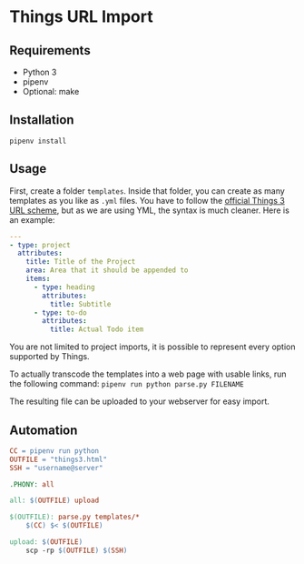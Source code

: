 # Things URL Import

## Requirements

- Python 3
- pipenv
- Optional: make

## Installation

`pipenv install`

## Usage

First, create a folder `templates`. Inside that folder, you can create as many templates as you like as `.yml` files. You have to follow the [official Things 3 URL scheme](https://support.culturedcode.com/customer/en/portal/articles/2803573), but as we are using YML, the syntax is much cleaner. Here is an example:

```yaml
---
- type: project
  attributes:
    title: Title of the Project
    area: Area that it should be appended to
    items:
      - type: heading
        attributes:
          title: Subtitle
      - type: to-do
        attributes:
          title: Actual Todo item
```

You are not limited to project imports, it is possible to represent every option supported by Things.

To actually transcode the templates into a web page with usable links, run the following command: `pipenv run python parse.py FILENAME`

The resulting file can be uploaded to your webserver for easy import.

## Automation

```makefile
CC = pipenv run python
OUTFILE = "things3.html"
SSH = "username@server"

.PHONY: all

all: $(OUTFILE) upload

$(OUTFILE): parse.py templates/*
	$(CC) $< $(OUTFILE)

upload: $(OUTFILE)
	scp -rp $(OUTFILE) $(SSH)
```
